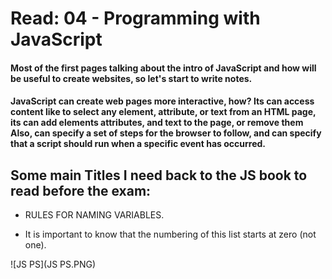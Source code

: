 # Read: 04 - Programming with JavaScript


#### Most of the first pages talking about the intro of JavaScript and how will be useful to create websites, so let's start to write notes.

#### JavaScript can create web pages more interactive, how? Its can access content like to select any element, attribute, or text from an HTML page, its can add elements attributes, and text to the page, or remove them Also, can specify a set of steps for the browser to follow, and can specify that a script should run when a specific event has occurred.

## Some main Titles I need back to the JS book to read before the exam:

* RULES FOR NAMING VARIABLES.

* It is important to know that the numbering of this list starts at zero (not one).

![JS PS](JS PS.PNG)
